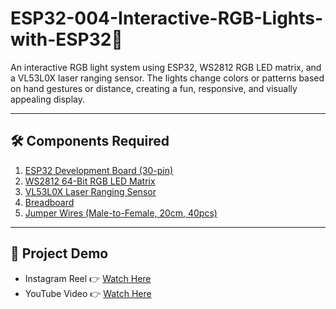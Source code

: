 # ESP32-004-Interactive-RGB-Lights-with-ESP32🌈
An interactive RGB light system using ESP32, WS2812 RGB LED matrix, and a VL53L0X laser ranging sensor. The lights change colors or patterns based on hand gestures or distance, creating a fun, responsive, and visually appealing display.

---

## 🛠 Components Required

1. [ESP32 Development Board (30-pin)](https://robocraze.com/products/nodemcu-32-wifi-bluetooth-esp32-development-board30-pin?_pos=3&_psq=ESP32&_ss=e&_v=1.0)
2. [WS2812 64-Bit RGB LED Matrix](https://robocraze.com/products/ws2812-64-bit-rgb-led-matrix?_pos=1&_psq=WS28&_ss=e&_v=1.0)
3. [VL53L0X Laser Ranging Sensor](https://robocraze.com/products/vl53l0x-laser-ranging-sensor?_pos=1&_psq=VL53L0X&_ss=e&_v=1.0)
4. [Breadboard](https://robocraze.com/products/breadboard?_pos=3&_psq=BREADBOARD&_ss=e&_v=1.0)
5. [Jumper Wires (Male-to-Female, 20cm, 40pcs)](https://robocraze.com/products/f2m-jumper-wires-20cm-40pcs?_pos=1&_psq=JUMPER+WIRES&_ss=e&_v=1.0)

---

## 🎥 Project Demo

* Instagram Reel 👉 [Watch Here](https://www.instagram.com/reel/DNx20PGZs44/?igsh=MWI4bHpxNW8ya2U3dg==)
* YouTube Video 👉 [Watch Here](https://youtu.be/NzHc_e8YkqU?si=mrx3xTNQiYwVcD5S)




